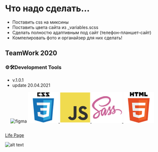 # Что надо сделать...

- Поставить css на миксины
- Поставить цвета сайта из \_variables.scss
- Сделать полностю адаптивным под сайт (телефон-планшет-сайт)
- Компелировать фото и органайзер для них сделать!

## TeamWork 2020

### ⚙️🛠️Development Tools

- v.1.0.1
- update 20.04.2021

<p align="center">
<img src="https://www.vectorlogo.zone/logos/figma/figma-icon.svg" alt="figma" width="100" height="100"/> </a> <a href="https://git-scm.com/" target="_blank">
<img src="https://raw.githubusercontent.com/devicons/devicon/master/icons/css3/css3-original-wordmark.svg" alt="css3" width="100" height="100"/> </a> <a href="https://www.figma.com/" target="_blank">
<img src="https://raw.githubusercontent.com/devicons/devicon/master/icons/javascript/javascript-original.svg" alt="javascript" width="100" height="100"/>
   <img src="https://raw.githubusercontent.com/devicons/devicon/master/icons/sass/sass-original.svg" alt="sass" width="100" height="100"/>
  <img src="https://raw.githubusercontent.com/github/explore/80688e429a7d4ef2fca1e82350fe8e3517d3494d/topics/html/html.png" alt="sass" width="100" height="100"/>
   </p>
 
 ## 
 
 <a class="pink" data-text="читать далее" href=" https://2f4s7.github.io/goit-ice-cream/">Life Page</a>

![alt text](https://i.ibb.co/VpSMsM5/prew.jpg?raw=true)
